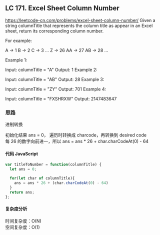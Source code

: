 ## LC 171. Excel Sheet Column Number

https://leetcode-cn.com/problems/excel-sheet-column-number/
Given a string columnTitle that represents the column title as appear in an Excel sheet, return its corresponding column number.

For example:

A -> 1
B -> 2
C -> 3
...
Z -> 26
AA -> 27
AB -> 28
...

Example 1:

Input: columnTitle = "A"
Output: 1
Example 2:

Input: columnTitle = "AB"
Output: 28
Example 3:

Input: columnTitle = "ZY"
Output: 701
Example 4:

Input: columnTitle = "FXSHRXW"
Output: 2147483647

### 思路

进制转换

初始化结果 ans = 0， 遍历时转换成 charcode，再转换到 desired code  
每 26 的数字向前进一，所以 ans = ans \* 26 + char.charCodeAt(0) - 64

#### 代码 JavaScript

```JavaScript
var titleToNumber = function(columnTitle) {
  let ans = 0;

  for(let char of columnTitle){
    ans = ans * 26 + (char.charCodeAt(0) - 64)
  }
  return ans;
};
```

#### 复杂度分析

时间复杂度：O(N) </br>
空间复杂度：O(1)
